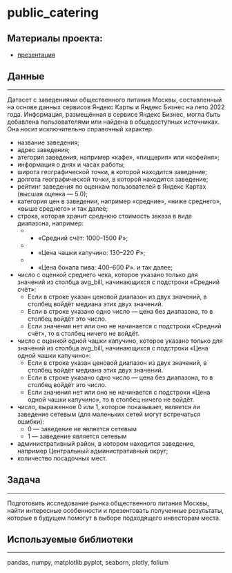 # public_catering

## Материалы проекта:
* [презентация](https://drive.google.com/file/d/1WifxxSDGYrTVF8KkTWmNoXfLUv0V7sPe/view?usp=sharing)  


## Данные
-------------------
Датасет с заведениями общественного питания Москвы, составленный на основе данных сервисов Яндекс Карты
и Яндекс Бизнес на лето 2022 года. Информация, размещённая в сервисе Яндекс Бизнес,
 могла быть добавлена пользователями или найдена в общедоступных источниках. Она носит исключительно справочный характер.

- название заведения;
- адрес заведения;
- атегория заведения, например «кафе», «пиццерия» или «кофейня»;
- информация о днях и часах работы;
- широта географической точки, в которой находится заведение;
- долгота географической точки, в которой находится заведение;
- рейтинг заведения по оценкам пользователей в Яндекс Картах (высшая оценка — 5.0);
- категория цен в заведении, например «средние», «ниже среднего», «выше среднего» и так далее;
- строка, которая хранит среднюю стоимость заказа в виде диапазона, например:
    - - «Средний счёт: 1000–1500 ₽»;
    - -  «Цена чашки капучино: 130–220 ₽»;
    - -  «Цена бокала пива: 400–600 ₽».
      и так далее;
- число с оценкой среднего чека, которое указано только для значений из столбца avg_bill, начинающихся с подстроки «Средний счёт»:
    * Если в строке указан ценовой диапазон из двух значений, в столбец войдёт медиана этих двух значений.
    * Если в строке указано одно число — цена без диапазона, то в столбец войдёт это число.
    * Если значения нет или оно не начинается с подстроки «Средний счёт», то в столбец ничего не войдёт.
- число с оценкой одной чашки капучино, которое указано только для значений из столбца avg_bill, начинающихся с подстроки «Цена одной чашки капучино»:
    * Если в строке указан ценовой диапазон из двух значений, в столбец войдёт медиана этих двух значений.
    * Если в строке указано одно число — цена без диапазона, то в столбец войдёт это число.
    * Если значения нет или оно не начинается с подстроки «Цена одной чашки капучино», то в столбец ничего не войдёт.
- число, выраженное 0 или 1, которое показывает, является ли заведение сетевым (для маленьких сетей могут встречаться ошибки):
    * 0 — заведение не является сетевым
    * 1 — заведение является сетевым
- административный район, в котором находится заведение, например Центральный административный округ;
- количество посадочных мест.

## Задача
-------------------
Подготовить исследование рынка общественного питания Москвы,
найти интересные особенности и презентовать полученные результаты, которые 
в будущем помогут в выборе подходящего инвесторам места.

## Используемые библиотеки
-------------------
pandas, numpy, matplotlib.pyplot, seaborn, plotly, folium

